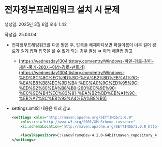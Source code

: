 # 전자정부프레임워크 설치 시 문제

생성일: 2025년 3월 6일 오후 1:42

작성일: 25.03.04

- 전자정부프레임워크를 다운 받은 후, 압축을 해제하다보면 파일이름이 너무 길어 경로가 길게 잡혀 압축을 풀 수 없게 되는 경우 발생 ⇒ 아래 해결법 참고
    - [https://wednesday1304.tistory.com/entry/Windows-파일-경로-길이-제한-풀기-260자-이상-경로-만들기](https://wednesday1304.tistory.com/entry/Windows-%ED%8C%8C%EC%9D%BC-%EA%B2%BD%EB%A1%9C-%EA%B8%B8%EC%9D%B4-%EC%A0%9C%ED%95%9C-%ED%92%80%EA%B8%B0-260%EC%9E%90-%EC%9D%B4%EC%83%81-%EA%B2%BD%EB%A1%9C-%EB%A7%8C%EB%93%A4%EA%B8%B0)
- settings.xml의 내용은 아래 참고
    
    ```xml
    <settings xmlns="http://maven.apache.org/SETTINGS/1.0.0" 
    	xmlns:xsi="http://www.w3.org/2001/XMLSchema-instance" 
        xsi:schemaLocation="http://maven.apache.org/SETTINGS/1.0.0 http://maven.apache.org/xsd/settings-1.0.0.xsd">
        
    	<localRepository>C:\eGovFrameDev-4.2.0-64bit\maven_repository_4_2/repository</localRepository>
    </settings>
    ```
